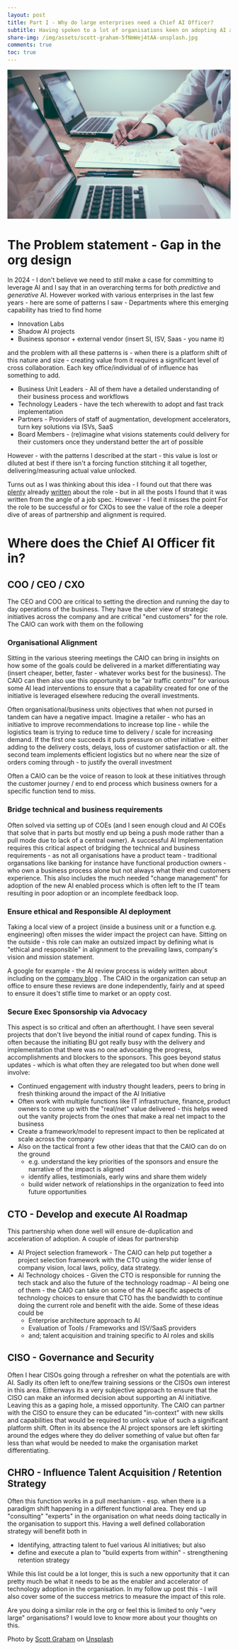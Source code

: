 ```yaml
---
layout: post
title: Part I - Why do large enterprises need a Chief AI Officer?
subtitle: Having spoken to a lot of organisations keen on adopting AI and scale - the pattern of where things break is very evident. I make a case for a role of a Chief AI Officer and also talk about how they can be most effective. In the 2nd part of this post I will also cover the leading indicators that organisations can set to see if this going as planned.
share-img: /img/assets/scott-graham-5fNmWej4tAA-unsplash.jpg
comments: true
toc: true
---
```


![Why do large enterprises need a Chief AI Officer](/img/assets/scott-graham-5fNmWej4tAA-unsplash.jpg)


# The Problem statement - Gap in the org design
In 2024 - I don't believe we need to *still* make a case for committing to leverage AI and I say that in an overarching terms for both *predictive* and *generative* AI. However worked with various enterprises in the last few years - here are some of patterns I saw - Departments where this emerging capability has tried to find home
* Innovation Labs
* Shadow AI projects
* Business sponsor + external vendor (insert SI, ISV, Saas - you name it)

and the problem with all these patterns is - when there is a platform shift of this nature and size - creating value from it requires a significant level of cross collaboration. Each key office/individual of of influence has something to add.

- Business Unit Leaders - All of them have a detailed understanding of their business process and workflows
- Technology Leaders - have the tech wherewith to adopt and fast track implementation
- Partners - Providers of staff of augmentation, development accelerators, turn key solutions via ISVs, SaaS 
- Board Members - (re)imagine what visions statements could delivery for their customers once they understand better the art of possible

However - with the patterns I described at the start - this value is lost or diluted at best if there isn't a forcing function stitching it all together, delivering/measuring actual value unlocked.

Turns out as I was thinking about this idea - I found out that there was [plenty](https://www.forbes.com/sites/bernardmarr/2023/08/18/why-every-company-needs-a-chief-ai-officer/?sh=735b5cef3909) already [written](https://www.forbes.com/sites/joemckendrick/2023/10/09/the-case-for-chief-ai-officer-a-role-whose-time-has-come/?sh=6d9b50702830) about the role - but in all the posts I found that it was written from the angle of a job spec.  However - I feel it misses the point For the role to be successful or for CXOs to see the value of the role a deeper dive of areas of partnership and alignment is required.


# Where does the Chief AI Officer fit in?
## COO / CEO / CXO
The CEO and COO are critical to setting the direction and running the day to day operations of the business. They have the uber view of strategic initiatives across the company and are critical "end customers" for the role.  The CAIO can work with them on the following
### Organisational Alignment
Sitting in the various steering meetings the CAIO can bring in insights on how some of the goals could be delivered in a market differentiating way (insert cheaper, better, faster - whatever works best for the business). The CAIO can then also use this opportunity to be "air traffic control" for various some AI lead interventions to ensure that a capability created for one of the initiative is leveraged elsewhere reducing the overall investments. 

Often organisational/business units objectives that when not pursed in tandem can have a negative impact. Imagine a retailer - who has an initiative to improve recommendations to increase top line  - while the logistics team is trying to reduce time to delivery / scale for increasing demand. If the first one succeeds it puts pressure on other initiative - either adding to the delivery costs, delays, loss of customer satisfaction or alt. the second team implements efficient logistics but no where near the size of orders coming through - to justify the overall investment

Often a CAIO can be the voice of reason to look at these initiatives through the customer journey / end to end process  which business owners for a specific function tend to miss. 

### Bridge technical and business requirements
Often solved via setting up of COEs  (and I seen enough cloud and AI COEs that solve that in parts but mostly end up being a push mode rather than a pull mode due to lack of a central owner). A successful AI Implementation requires this critical aspect of bridging the technical and business requirements - as not all organisations have a product team - traditional organsations like banking for instance have functional production owners - who own a business process alone but not always what their end customers experience. This also includes the much needed "change management" for adoption of the new AI enabled process which is often left to the IT team resulting in poor adoption or an incomplete feedback loop. 

### Ensure ethical and Responsible AI deployment
Taking a local view of a project (inside a business unit or a function e.g. engineering) often misses the wider impact the project can have. Sitting on the outside - this role can make an outsized impact by defining what is "ethical and responsible" in alignment to the prevailing laws, company's vision and mission statement. 

A google for example - the AI review process is widely written about including on the [company blog](https://ai.google/responsibility/ai-governance-operations/#:~:text=Any%20team%20can%20request%20AI,product%20ideas%2C%20and%20other%20projects.&text=Reviewers%20analyze%20the%20scale%20and,technology's%20potential%20benefits%20and%20harms.) . The CAIO in the organization can setup an office to ensure these reviews are done independently, fairly and at speed to ensure it does't stifle time to market or an oppty cost.  

### Secure Exec Sponsorship via Advocacy 
This aspect is so critical and often an afterthought. I have seen several projects that don't live beyond the initial round of capex funding. This is often because the initiating BU got really busy with the delivery and implementation that there was no one advocating the progress, accomplishments and blockers to the sponsors. 
This goes beyond status updates - which is what often they are relegated too but when done well involve:
- Continued engagement with industry thought leaders, peers to bring in fresh thinking around the impact of the AI Initiative
- Often work with multiple functions like IT infrastructure, finance, product owners to come up with the "real/net"  value delivered - this helps weed out the vanity projects from the ones that make a real net impact to the business
- Create a framework/model to represent impact to then be replicated at scale across the company
- Also on the tactical front a few other ideas that that the CAIO can do on the ground
	- e.g. understand the key priorities of the sponsors and ensure the narrative of the impact is aligned
	- identify allies, testimonials, early wins and share them widely
	- build wider network of relationships in the organization to feed into future opportunities

## CTO - Develop and execute AI Roadmap
This partnership when done well will ensure de-duplication and acceleration of adoption. A couple of ideas for partnership 
- AI Project selection framework  - The CAIO can help put together a project selection framework with the CTO using the wider lense of company vision, local laws, policy, data strategy. 
- AI Technology choices - Given the CTO is responsible for running the tech stack and also the future of the technology roadmap - AI being one of them - the CAIO can take on some of the AI specific aspects of technology choices to ensure that CTO has the bandwidth to continue doing the current role and benefit with the aide. Some of these ideas could be
  - Enterprise architecture approach to AI
  - Evaluation of Tools / Frameworks and ISV/SaaS providers
  - and; talent acquisition and training specific to AI roles and skills

## CISO - Governance and Security
Often I hear CISOs going through a refresher on what the potentials are with AI. Sadly its often left to one/few training sessions or the CISOs own interest in this area. Eitherways its a very subjective approach to ensure that the CISO can make an informed decision about supporting an AI initiative. Leaving this as a gaping hole, a missed opportunity. 
The CAIO can partner with the CISO to ensure they can be educated "in-context" with new skills and capabilities that would be required to unlock value of such a significant platform shift. Often in its absence the AI project sponsors are left skirting around the edges where they do deliver something of value but often far less than what would be needed to make the organisation market differentiating.

## CHRO - Influence Talent Acquisition / Retention Strategy
Often this function works in a pull mechanism - esp. when there is a paradigm shift happening in a different functional area. They end up "consulting" "experts" in the organisation on what needs doing tactically in the organisation to support this. Having a well defined collaboration strategy will benefit both in
- Identifying, attracting talent to fuel  various AI initiatives; but also 
- define and execute a plan to "build experts from within" - strengthening retention strategy

While this list could be a lot longer, this is such a new opportunity that it can pretty much be what it needs to be as the enabler and accelerator of technology adoption in the organisation. 
In my follow up post this - I will also cover some of the success metrics to measure the impact of this role. 

Are you doing a similar role in the org or feel this is limited to only "very large" organisations? I would love to know more about your thoughts on this.

Photo by <a href="https://unsplash.com/@homajob?utm_content=creditCopyText&utm_medium=referral&utm_source=unsplash">Scott Graham</a> on <a href="https://unsplash.com/photos/person-holding-pencil-near-laptop-computer-5fNmWej4tAA?utm_content=creditCopyText&utm_medium=referral&utm_source=unsplash">Unsplash</a>
  